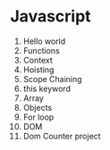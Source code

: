 # Javascript
1. Hello world
2. Functions
3. Context
4. Hoisting
5. Scope Chaining
6. this keyword
7. Array
8. Objects
9. For loop
10. DOM
11. Dom Counter project
